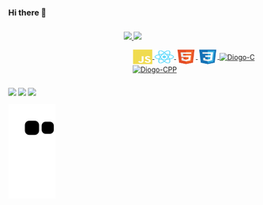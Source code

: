 ### Hi there 👋
  ##
<div align="center">
  <a href="https://github.com/DiogoRodriguees">
  <img height="180em" src="https://github-readme-stats.vercel.app/api?username=DiogoRodriguees&show_icons=true&theme=dracula&include_all_commits=true&count_private=true"/>
  <img height="180em" src="https://github-readme-stats.vercel.app/api/top-langs/?username=DiogoRodriguees&layout=compact&langs_count=7&theme=dracula"/>
</div>


<div style="display: inline_block; margin-left: 50%;" style="align-itens:center"><br>
  <img align="center" alt="Diogo-Js" height="30" width="40" src="https://raw.githubusercontent.com/devicons/devicon/master/icons/javascript/javascript-plain.svg">
  <img align="center" alt="Diogo-React" height="30" width="40" src="https://raw.githubusercontent.com/devicons/devicon/master/icons/react/react-original.svg">
  <img align="center" alt="Diogo-HTML" height="30" width="40" src="https://raw.githubusercontent.com/devicons/devicon/master/icons/html5/html5-original.svg">
  <img align="center" alt="Diogo-CSS" height="30" width="40" src="https://raw.githubusercontent.com/devicons/devicon/master/icons/css3/css3-original.svg">
  <img align="center" alt="Diogo-C"  height="30" width="40" src="https://cdn.jsdelivr.net/gh/devicons/devicon/icons/c/c-original.svg" />
  <img align="center" alt="Diogo-CPP" height="30" width="40" src="https://cdn.jsdelivr.net/gh/devicons/devicon/icons/cplusplus/cplusplus-original.svg" />
</div>

  ##
  <div> 
  <a href="https://www.instagram.com/di0go_rodrigues" target="_blank"><img src="https://img.shields.io/badge/-Instagram-%23E4405F?style=for-the-badge&logo=instagram&logoColor=white" target="_blank"></a>
  <a href = "mailto:diogorodrigueslife@gmail.com"><img src="https://img.shields.io/badge/-Gmail-%23333?style=for-the-badge&logo=gmail&logoColor=white" target="_blank"></a>
  <a href="https://www.linkedin.com/in/diogo-rodrigues-7a08b5227" target="_blank"><img src="https://img.shields.io/badge/-LinkedIn-%230077B5?style=for-the-badge&logo=linkedin&logoColor=white" target="_blank"></a> 
 
  ![Snake animation](https://github.com/DiogoRodriguees/DiogoRodriguees/blob/output/github-contribution-grid-snake.svg)
 
</div>
